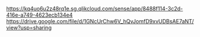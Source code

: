 https://kq4uo6u2z48rq1e.sg.qlikcloud.com/sense/app/8488f114-3c2d-416e-a749-4623ecb134e4
https://drive.google.com/file/d/1GNcUrChw6V_hQvJomfD9xvUDBsAE7aNT/view?usp=sharing
